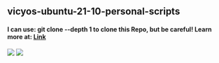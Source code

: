 ## vicyos-ubuntu-21-10-personal-scripts


#### I can use: git clone --depth 1 to clone this Repo, but be careful! Learn more at: [Link](https://www.theserverside.com/blog/Coffee-Talk-Java-News-Stories-and-Opinions/How-and-when-to-perform-a-depth-1-git-clone)

![](https://i.imgur.com/xZfgOZB.png)
![](https://i.imgur.com/XxbdOZG.png)
